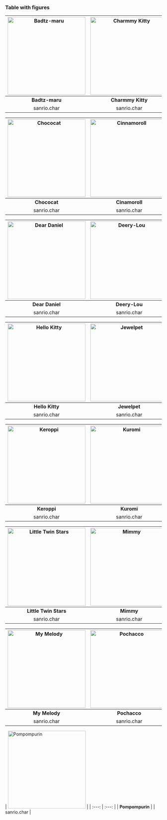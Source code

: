 ### Table with figures

<!---
github stop support image resize in []() format
https://stackoverflow.com/questions/24383700/resize-image-in-the-wiki-of-github-using-markdown
| ![Badtz-maru](https://i.pinimg.com/474x/2f/aa/03/2faa03efeee3137f39a4356d59b695f0.jpg) | ![Charmmy Kitty](https://i.pinimg.com/1200x/9b/89/a7/9b89a742252fb51b297277a3cf4de9b2.jpg) |
| Left  | Right |
--->

| <img src="https://i.pinimg.com/474x/2f/aa/03/2faa03efeee3137f39a4356d59b695f0.jpg" alt = "Badtz-maru" style="width:250px;height:250px" /> | <img src="https://i.pinimg.com/1200x/9b/89/a7/9b89a742252fb51b297277a3cf4de9b2.jpg" alt = "Charmmy Kitty" style="width:250px;height:250px"/> |
| :---: | :---: |
| **Badtz-maru**  |  **Charmmy Kitty** | 
| sanrio.char         | sanrio.char       |

| <img src="https://i.pinimg.com/1200x/09/6a/1e/096a1e18f9c623c2536ed65d860df326.jpg" alt = "Chococat" style="width:250px;height:250px"/> | <img src="https://i.pinimg.com/564x/1d/9c/fa/1d9cfa5b7db062a939a8930b2ce4e8be.jpg" alt = "Cinnamoroll" style="width:250px;height:250px"/> |
| :---: | :---: |
| **Chococat**  |  **Cinamoroll** |
| sanrio.char         | sanrio.char       |

| <img src="https://i.pinimg.com/564x/de/11/a6/de11a621fda227847d2895c8eeb4f6f6.jpg" alt = "Dear Daniel" style="width:250px;height:250px"/> | <img src="https://i.pinimg.com/564x/8d/bb/da/8dbbdadcefe5a3a7099565dc3b07e9d2.jpg" alt = "Deery-Lou" style="width:250px;height:250px"/> |
| :---: | :---: |
| **Dear Daniel**  |  **Deery-Lou** |
| sanrio.char         | sanrio.char       |

| <img src="https://i.pinimg.com/564x/84/a0/74/84a07434d8b01e4996013dcc6de721a3.jpg" alt = "Hello Kitty" style="width:250px;height:250px"/> | <img src="https://i.pinimg.com/564x/45/48/49/454849fad4226a3dd949883b9c554f91.jpg" alt = "Jewelpet" style="width:250px;height:250px"/> |
| :---: | :---: |
| **Hello Kitty**  |  **Jewelpet** |
| sanrio.char         | sanrio.char       |

|	<img src="https://i.pinimg.com/564x/ea/ae/b5/eaaeb5a83b36c7386c72be8bfcfc14f0.jpg" alt = "Keroppi" style="width:250px;height:250px"/> | <img src="https://i.pinimg.com/564x/d6/84/06/d684069d7b01f4e8abc9e2fe4fdc9fbd.jpg" alt = "Kuromi" style="width:250px;height:250px"/> |
| :---: | :---: |
| **Keroppi**  |  **Kuromi** |
| sanrio.char         | sanrio.char       |

| <img src="https://i.pinimg.com/564x/44/3b/d4/443bd4de657572085c92f7ad78e35974.jpg" alt = "Little Twin Stars" style="width:250px;height:250px"/> | <img src="https://i.pinimg.com/564x/ed/12/1f/ed121f003e05a73a0d7e98221fd1a272.jpg" alt = "Mimmy" style="width:250px;height:250px"/> |
| :---: | :---: |
| **Little Twin Stars**  |  **Mimmy** |
| sanrio.char         | sanrio.char       |

| <img src="https://i.pinimg.com/564x/6c/11/ea/6c11ea7c4bfe698b857af19526dd7b68.jpg" alt = "My Melody" style="width:250px;height:250px"/> | <img src="https://i.pinimg.com/750x/31/6a/59/316a59ef97ec56d22e71ab2d913d1f05.jpg" alt = "Pochacco" style="width:250px;height:250px"/> |
| :---: | :---: |
| **My Melody**  |  **Pochacco** |
| sanrio.char         | sanrio.char       |

| <img src="https://i.pinimg.com/564x/30/8c/79/308c799fe9423d5ba79f3945957c19ae.jpg" alt = "Pompompurin" style="width:250px;height:250px"/> |
| :---: | :---: |
| **Pompompurin**  | 
| sanrio.char         |


